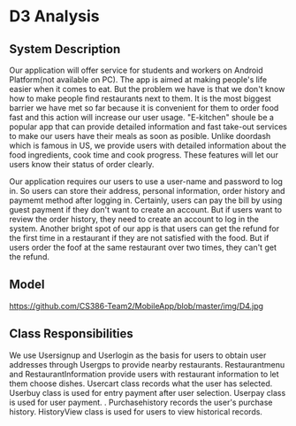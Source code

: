 # D3 Analysis
## System Description
Our application will offer service for students and workers on Android Platform(not available on PC). The app is aimed at making people's life easier when it comes to eat. But the problem we have is that we don't know how to make people find restaurants next to them. It is the most biggest barrier we have met so far because it is convenient for them to order food fast and this action will increase our user usage. "E-kitchen" shoule be a popular app that can provide detailed information and fast take-out services to make our users have their meals as soon as posible. Unlike doordash which is famous in US, we provide users with detailed information about the food ingredients, cook time and cook progress. These features will let our users know their status of order clearly.

Our application requires our users to use a user-name and password to log in. So users can store their address, personal information, order history and paymemt method after logging in. Certainly, users can pay the bill by using guest payment if they don't want to create an account. But if users want to review the order history, they need to create an account to log in the system. Another bright spot of our app is that users can get the refund for the first time in a restaurant if they are not satisfied with the food. But if users order the foof at the same restaurant over two times, they can't get the refund.

## Model
https://github.com/CS386-Team2/MobileApp/blob/master/img/D4.jpg
## Class Responsibilities 
We use Usersignup and Userlogin as the basis for users to obtain user addresses through Usergps to provide nearby restaurants. Restaurantmenu and RestaurantInformation provide users with restaurant information to let them choose dishes. Usercart class records what the user has selected. Userbuy class is used for entry payment after user selection. Userpay class is used for user payment. . Purchasehistory records the user's purchase history. HistoryView class is used for users to view historical records.
